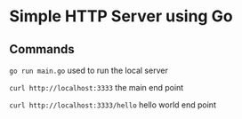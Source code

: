 # Simple HTTP Server using Go

## Commands
`go run main.go` used to run the local server

`curl http://localhost:3333` the main end point

`curl http://localhost:3333/hello` hello world end point
